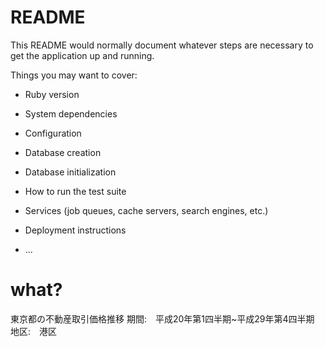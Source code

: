 # README

This README would normally document whatever steps are necessary to get the
application up and running.

Things you may want to cover:

* Ruby version

* System dependencies

* Configuration

* Database creation

* Database initialization

* How to run the test suite

* Services (job queues, cache servers, search engines, etc.)

* Deployment instructions

* ...

# what?
東京都の不動産取引価格推移
期間:　平成20年第1四半期~平成29年第4四半期
地区:　港区
